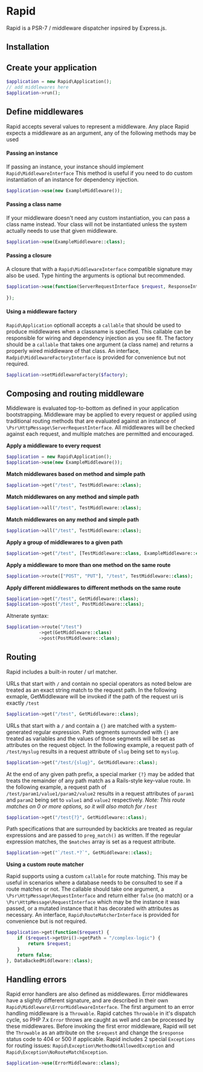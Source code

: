 # Rapid
Rapid is a PSR-7 / middleware dispatcher inpsired by Express.js.

## Installation

## Create your application
```php
$application = new Rapid\Application();
// add middlewares here
$application->run();
```

## Define middlewares
Rapid accepts several values to represent a middleware. 
Any place Rapid expects a middleware as an argument, any of the following methods may be used

#### Passing an instance
If passing an instance, your instance should implement `Rapid\MiddlewareInterface`
This method is useful if you need to do custom instantiation of an instance for dependency injection.

```php
$application->use(new ExampleMiddleware());
```

#### Passing a class name
If your middleware doesn't need any custom instantiation, you can pass a class name instead. Your class will not be instantiated unless the system actually needs to use that given middleware.

```php
$application->use(ExampleMiddleware::class);
```

#### Passing a closure
A closure that with a `Rapid\MiddlewareInterface` compatible signature
may also be used. Type hinting the arguments is optional but recommended.

```php
$application->use(function(ServerRequestInterface $request, ResponseInterface $response, callable $next) {
    
});
```

#### Using a middleware factory
`Rapid\Application` optionall accepts a `callable` that should be used to produce middlewares when a classname is specified. 
This callable can be responsible for wiring and dependency injection as you see fit. 
The factory should be a `callable` that takes one argument (a class name) and returns a properly wired middleware of that class.
An interface, `Radpid\MiddlewareFactoryInterface` is provided for convenience but not required.

```php
$application->setMiddlewareFactory($factory);
```

## Composing and routing middleware
Middleware is evaluated top-to-bottom as defined in your application bootstrapping. 
Middleware may be applied to every request or applied using traditional routing methods that are evaluated against an instance of `\Psr\HttpMessage\ServerRequestInterface`. 
All middlewares will be checked against each request, and multiple matches are permitted and encouraged.

**Apply a middleware to every request**
```php
$application = new Rapid\Application();
$application->use(new ExampleMiddleware());
```

**Match middlewares based on method and simple path**
```php
$application->get("/test", TestMiddleware::class);
```

**Match middlewares on any method and simple path**
```php
$application->all("/test", TestMiddleware::class);
```

**Match middlewares on any method and simple path**
```php
$application->all("/test", TestMiddleware::class);
```

**Apply a group of middlewares to a given path**
```php
$application->get("/test", [TestMiddleware::class, ExampleMiddleware::class]);
```

**Apply a middleware to more than one method on the same route**
```php
$application->route(["POST", "PUT"], "/test", TestMiddleware::class);
```

**Apply different middlewares to different methods on the same route**
```php
$application->get("/test", GetMiddleware::class);
$application->post("/test", PostMiddleware::class);
```
Altnerate syntax:
```php
$application->route("/test")
            ->get(GetMiddleware::class)
            ->post(PostMiddleware::class);
```

## Routing
Rapid includes a built-in router / url matcher.

URLs that start with `/` and contain no special operators as noted below are treated as an exact string match to the request path. In the following exmaple, GetMiddleware will be invoked if the path of the request uri is exactly `/test`
```php
$application->get("/test", GetMiddleware::class);
```

URLs that start with a `/` and contain a `{}` are matched with a system-generated regular expression. Path segments surrounded with `{}` are treated as variables and the values of those segments will be set as attributes on the request object.
In the following example, a request path of `/test/myslug` results in a request attribute of `slug` being set to `myslug`.
```php
$application->get("/test/{slug}", GetMiddleware::class);
```

At the end of any given path prefix, a special marker `{?}` may be added that treats the remainder of any path match as a Rails-style key-value route.
In the following example, a request path of `/test/param1/value1/param2/value2` results in a request attributes of `param1` and `param2` being set to `value1` and `value2` respectively. 
*Note: This route matches on 0 or more options, so it will also match for `/test`* 
```php
$application->get("/test{?}", GetMiddleware::class);
```

Path specifications that are surrounded by backticks are treated as regular expressions and are passed to `preg_match()` as written. If the regeular expression matches, the `$matches` array is set as a request attribute.
```php
$application->get("`/test.*?`", GetMiddleware::class);
```

**Using a custom route matcher**

Rapid supports using a custom `callable` for route matching. This may be useful in scenarios where a database needs to be consulted to see if a route matches or not. 
The callable should take one argument, a `\Psr\HttpMessage\RequestInterface` and return either `false` (no match) or a `\Psr\HttpMessage\RequestInterface` which may be the instance it was passed, or a mutated instance that it has decorated with attributes as necessary. 
An interface, `Rapid\RouteMatcherInterface` is provided for convenience but is not required.
```php
$application->get(function($request) {
    if ($request->getUri()->getPath = "/complex-logic") {
        return $request;    
    }
    return false;    
}, DataBackedMiddleware::class);
```

## Handling errors
Rapid error handlers are also defined as middlewares. Error middlewares have a slightly different signature, and are described in their own `Rapid\Middleware\ErrorMiddlewareInterface`. 
The first argument to an error handling middleware is a `Throwable`. Rapid catches `Throwable` in it's dispatch cycle, so PHP 7.x `Error` throws are caught as well and can be processed by these middlewares. 
Before invoking the first error middleware, Rapid will set the `Throwable` as an attribute on the `$request` and change the `$response` status code to 404 or 500 if applicable. 
Rapid includes 2 special `Exceptions` for routing issues: `Rapid\Exception\MethodNotAllowedException` and `Rapid\Exception\NoRouteMatchException`.

```php
$application->use(ErrorMiddleware::class);
```